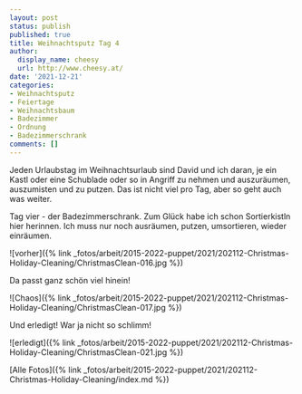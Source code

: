 ```yaml
---
layout: post
status: publish
published: true
title: Weihnachtsputz Tag 4
author:
  display_name: cheesy
  url: http://www.cheesy.at/
date: '2021-12-21'
categories:
- Weihnachtsputz
- Feiertage
- Weihnachtsbaum
- Badezimmer
- Ordnung
- Badezimmerschrank
comments: []
---
```


Jeden Urlaubstag im Weihnachtsurlaub sind David und ich daran, je ein Kastl oder eine Schublade oder so in Angriff zu nehmen und auszuräumen, auszumisten und zu putzen. Das ist nicht viel pro Tag, aber so geht auch was weiter.

Tag vier - der Badezimmerschrank. Zum Glück habe ich schon Sortierkistln hier herinnen. Ich muss nur noch ausräumen, putzen, umsortieren, wieder einräumen.

![vorher]({% link _fotos/arbeit/2015-2022-puppet/2021/202112-Christmas-Holiday-Cleaning/ChristmasClean-016.jpg %})

Da passt ganz schön viel hinein!

![Chaos]({% link _fotos/arbeit/2015-2022-puppet/2021/202112-Christmas-Holiday-Cleaning/ChristmasClean-017.jpg %})

Und erledigt! War ja nicht so schlimm!

![erledigt]({% link _fotos/arbeit/2015-2022-puppet/2021/202112-Christmas-Holiday-Cleaning/ChristmasClean-021.jpg %})

[Alle Fotos]({% link _fotos/arbeit/2015-2022-puppet/2021/202112-Christmas-Holiday-Cleaning/index.md %})